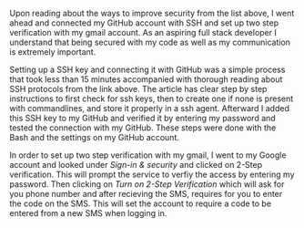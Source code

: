 Upon reading about the ways to improve security from the list above, I went ahead and connected my GitHub account with SSH and set up two step verification with my gmail account. As an aspiring full stack developer I understand that being secured with my code as well as my communication is extremely important. 

Setting up a SSH key and connecting it with GitHub was a simple process that took less than 15 minutes accompanied with thorough reading about SSH protocols from the link above. The article has clear step by step instructions to first check for ssh keys, then to create one if none is present with commandlines, and store it properly in a ssh agent. Afterward I added this SSH key to my GitHub and verified it by entering my password and tested the connection with my GitHub. These steps were done with the Bash and the settings on my GitHub account. 

In order to set up two step verification with my gmail, I went to my Google account and looked under *Sign-in & security* and clicked on 2-Step verification. This will prompt the service to verfiy the access by entering my password. Then clicking on *Turn on 2-Step Verification* which will ask for you phone number and after recieving the SMS, requires for you to enter the code on the SMS. This will set the account to require a code to be entered from a new SMS when logging in.